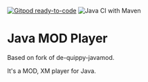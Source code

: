 [![Gitpod ready-to-code](https://img.shields.io/badge/Gitpod-ready--to--code-blue?logo=gitpod)](https://gitpod.io/#https://github.com/fxrobin/java-mod-player)
![Java CI with Maven](https://github.com/fxrobin/java-mod-player/workflows/Java%20CI%20with%20Maven/badge.svg?branch=modonly)

# Java MOD Player 

Based on fork of de-quippy-javamod.

It's a MOD, XM player for Java.



